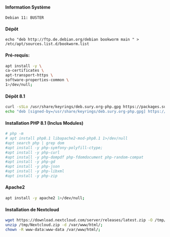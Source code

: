 #### Information Système
```
Debian 11: BUSTER
```

#### Dépôt
```
echo "deb http://ftp.de.debian.org/debian bookworm main " > /etc/apt/sources.list.d/bookworm.list
```


#### Pré-requis:
```bash
apt install -y \
ca-certificates \
apt-transport-https \
software-properties-common \
1>/dev/null;
```



#### Dépôt 8.1
```bash
curl -sSLo /usr/share/keyrings/deb.sury.org-php.gpg https://packages.sury.org/php/apt.gpg;
echo "deb [signed-by=/usr/share/keyrings/deb.sury.org-php.gpg] https://packages.sury.org/php/ $(lsb_release -sc) main" > /etc/apt/sources.list.d/php.list;
```

#### Installation PHP 8.1 (Inclus Modules)
```bash
# php -m 
# apt install php8.1 libapache2-mod-php8.1 1>/dev/null
#apt search php | grep dom
#apt install -y php-symfony-polyfill-ctype;
#apt install -y php-curl
#apt install -y php-dompdf php-fdomdocument php-random-compat
#apt install -y php-gd
#apt install -y php-json
#apt install -y php-libxml
#apt install -y php-zip
```

#### Apache2
```bash
apt install -y apache2 1>/dev/null;
```


#### Installation de Nextcloud
```bash
wget https://download.nextcloud.com/server/releases/latest.zip -O /tmp/Nextcloud.zip;
unzip /tmp/Nextcloud.zip -d /var/www/html/;
chown -R www-data:www-data /var/www/html/;
```
